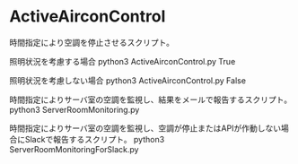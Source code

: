 # ActiveAirconControl

時間指定により空調を停止させるスクリプト。

照明状況を考慮する場合
python3 ActiveAirconControl.py True

照明状況を考慮しない場合
python3 ActiveAirconControl.py False


時間指定によりサーバ室の空調を監視し、結果をメールで報告するスクリプト。
python3 ServerRoomMonitoring.py

時間指定によりサーバ室の空調を監視し、空調が停止またはAPIが作動しない場合にSlackで報告するスクリプト。
python3 ServerRoomMonitoringForSlack.py
